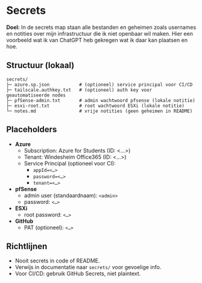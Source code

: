 
# Secrets 

**Doel:** In de secrets map staan alle bestanden en geheimen zoals usernames en notities over mijn infrastructuur die ik niet openbaar wil maken. Hier een voorbeeld wat ik van ChatGPT heb gekregen wat ik daar kan plaatsen en hoe.

## Structuur (lokaal)

```
secrets/
├─ azure.sp.json           # (optioneel) service principal voor CI/CD
├─ tailscale.authkey.txt   # (optioneel) auth key voor geautomatiseerde nodes
├─ pfSense-admin.txt       # admin wachtwoord pfsense (lokale notitie)
├─ esxi-root.txt           # root wachtwoord ESXi (lokale notitie)
└─ notes.md                # vrije notities (geen geheimen in README)
```

## Placeholders

- **Azure**
  - Subscription: Azure for Students (ID: <…>)
  - Tenant: Windesheim Office365 (ID: <…>)
  - Service Principal (optioneel voor CI):
    - `appId=<…>`
    - `password=<…>`
    - `tenant=<…>`
- **pfSense**
  - admin user (standaardnaam): `<admin>`
  - password: `<…>`
- **ESXi**
  - root password: `<…>`
- **GitHub**
  - PAT (optioneel): `<…>`

## Richtlijnen

- Nooit secrets in code of README.
- Verwijs in documentatie naar `secrets/` voor gevoelige info.
- Voor CI/CD: gebruik GitHub Secrets, niet plaintext.
